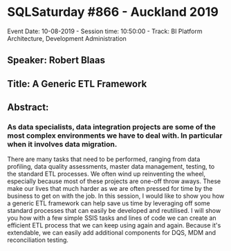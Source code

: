 # SQLSaturday #866 - Auckland 2019
Event Date: 10-08-2019 - Session time: 10:50:00 - Track: BI Platform Architecture, Development  Administration
## Speaker: Robert Blaas
## Title: A Generic ETL Framework
## Abstract:
### As data specialists, data integration projects are some of the most complex environments we have to deal with. In particular when it involves data migration.
There are many tasks that need to be performed, ranging from data profiling, data quality assessments, master data management, testing, to the standard ETL processes. We often wind up reinventing the wheel, especially because most of these projects are one-off throw aways. These make our lives that much harder as we are often pressed for time by the business to get on with the job.
In this session, I would like to show you how a generic ETL framework can help save us time by leveraging off some standard processes that can easily be developed and reutilised.
I will show you how with a few simple SSIS tasks and lines of code we can create an efficient ETL process that we can keep using again and again. Because it's extendable, we can easily add additional components for DQS, MDM and reconciliation testing.
